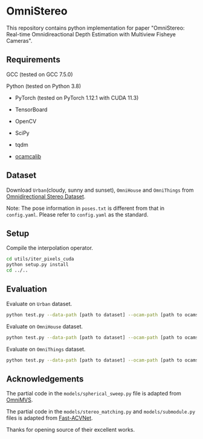 # OmniStereo

This repository contains python implementation for paper "OmniStereo: Real-time Omnidireactional Depth Estimation with Multiview Fisheye Cameras".



## Requirements

GCC (tested on GCC 7.5.0)

Python (tested on Python 3.8)

- PyTorch (tested on  PyTorch 1.12.1 with CUDA 11.3)

- TensorBoard

- OpenCV

- SciPy

- tqdm

- [ocamcalib](https://github.com/matsuren/ocamcalib_undistort)



## Dataset

Download `Urban`(cloudy, sunny and sunset), `OmniHouse` and `OmniThings` from [Omnidirectional Stereo Dataset](https://github.com/hyu-cvlab/omnimvs-pytorch).

Note: The pose information in `poses.txt` is different from that in `config.yaml`. Please refer to `config.yaml` as the standard.



## Setup

Compile the interpolation operator.

```bash
cd utils/iter_pixels_cuda
python setup.py install
cd ../..
```



## Evaluation

Evaluate on `Urban` dataset.

```bash
python test.py --data-path [path to dataset] --ocam-path [path to ocams and poses] --val-list ./dataloader/data_list/urban_val.txt --loadmodel ./checkpoints/finetune/epoch29.tar --crop
```



Evaluate on `OmniHouse` dataset.

```bash
python test.py --data-path [path to dataset] --ocam-path [path to ocams and poses] --val-list ./dataloader/data_list/omnihouse_val.txt --loadmodel ./checkpoints/finetune/epoch29.tar
```



Evaluate on `OmniThings` dataset.

```bash
python test.py --data-path [path to dataset] --ocam-path [path to ocams and poses] --val-list ./dataloader/data_list/omnithings_val.txt --loadmodel ./checkpoints/finetune/epoch29.tar
```



## Acknowledgements

The partial code in the `models/spherical_sweep.py` file is adapted from [OmniMVS](https://github.com/matsuren/omnimvs_pytorch).

The partial code in the `models/stereo_matching.py` and `models/submodule.py` files is adapted from [Fast-ACVNet](https://github.com/gangweiX/Fast-ACVNet).

Thanks for opening source of their excellent works.


